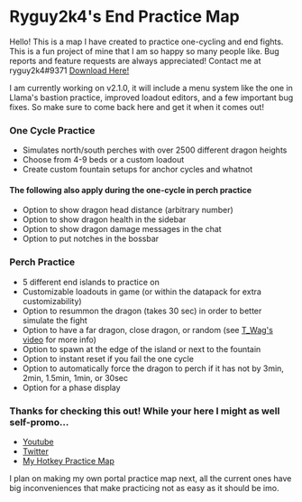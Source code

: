 # Ryguy2k4's End Practice Map

Hello! This is a map I have created to practice one-cycling and end fights. This is a fun project of mine that I am so happy so many people like. Bug reports and feature requests are always appreciated! Contact me at ryguy2k4#9371 [Download Here!](https://github.com/ryguy2k4/ryguy2k4endpractice/releases/download/v2.0.0/Ryguy2k4.End.Practice.v2.0.zip)

I am currently working on v2.1.0, it will include a menu system like the one in Llama's bastion practice, improved loadout editors, and a few important bug fixes. So make sure to come back here and get it when it comes out!


### One Cycle Practice
* Simulates north/south perches with over 2500 different dragon heights
* Choose from 4-9 beds or a custom loadout
* Create custom fountain setups for anchor cycles and whatnot
#### The following also apply during the one-cycle in perch practice
* Option to show dragon head distance (arbitrary number)
* Option to show dragon health in the sidebar
* Option to show dragon damage messages in the chat
* Option to put notches in the bossbar

### Perch Practice
* 5 different end islands to practice on
* Customizable loadouts in game (or within the datapack for extra customizability)
* Option to resummon the dragon (takes 30 sec) in order to better simulate the fight
* Option to have a far dragon, close dragon, or random (see [T_Wag's video](https://youtu.be/0cQXHpDi8ps?t=262) for more info)
* Option to spawn at the edge of the island or next to the fountain
* Option to instant reset if you fail the one cycle
* Option to automatically force the dragon to perch if it has not by 3min, 2min, 1.5min, 1min, or 30sec
* Option for a phase display

### Thanks for checking this out! While your here I might as well self-promo...
* [Youtube](https://www.youtube.com/channel/UC81FHVFRqi0M6ELnmGNmQog)
* [Twitter](https://twitter.com/ryguy2k4)
* [My Hotkey Practice Map](https://cdn.discordapp.com/attachments/405839885509984256/821896625634410546/HotkeyPractice_v2.1.zip)

I plan on making my own portal practice map next, all the current ones have big inconveniences that make practicing not as easy as it should be imo.
